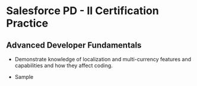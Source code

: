# Salesforce PD - II Certification Practice

## Advanced Developer Fundamentals

- Demonstrate knowledge of localization and multi-currency features and capabilities and how they affect coding.
* Sample 
